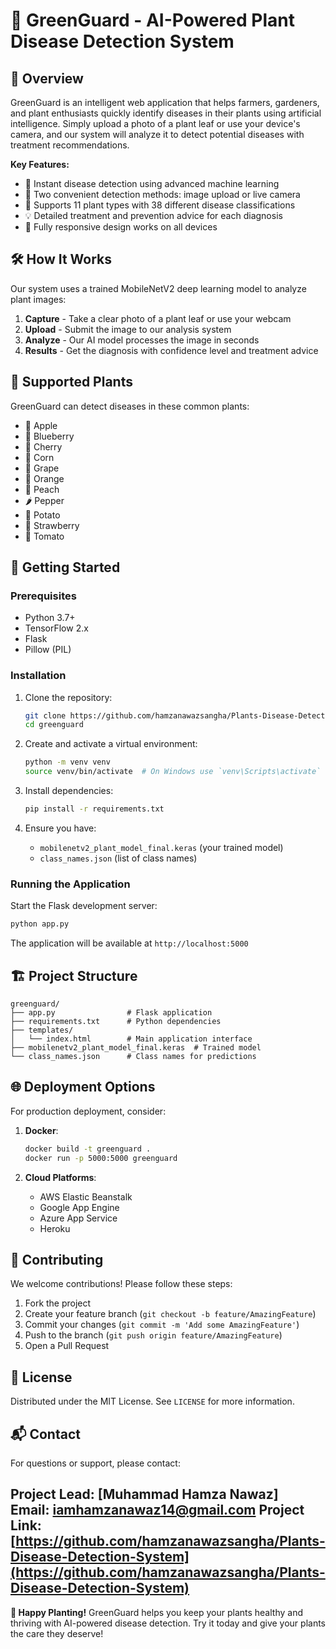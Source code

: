 # 🌿 GreenGuard - AI-Powered Plant Disease Detection System

## 🌟 Overview

GreenGuard is an intelligent web application that helps farmers, gardeners, and plant enthusiasts quickly identify diseases in their plants using artificial intelligence. Simply upload a photo of a plant leaf or use your device's camera, and our system will analyze it to detect potential diseases with treatment recommendations.

**Key Features:**
- 🚀 Instant disease detection using advanced machine learning
- 📸 Two convenient detection methods: image upload or live camera
- 🌱 Supports 11 plant types with 38 different disease classifications
- 💡 Detailed treatment and prevention advice for each diagnosis
- 📱 Fully responsive design works on all devices

## 🛠️ How It Works

Our system uses a trained MobileNetV2 deep learning model to analyze plant images:

1. **Capture** - Take a clear photo of a plant leaf or use your webcam
2. **Upload** - Submit the image to our analysis system
3. **Analyze** - Our AI model processes the image in seconds
4. **Results** - Get the diagnosis with confidence level and treatment advice

## 🌿 Supported Plants

GreenGuard can detect diseases in these common plants:
- 🍎 Apple
- 🔵 Blueberry
- 🍒 Cherry
- 🌽 Corn
- 🍇 Grape
- 🍊 Orange
- 🍑 Peach
- 🌶️ Pepper
- 🥔 Potato
- 🍓 Strawberry
- 🍅 Tomato

## 🚀 Getting Started

### Prerequisites
- Python 3.7+
- TensorFlow 2.x
- Flask
- Pillow (PIL)

### Installation

1. Clone the repository:
   ```bash
   git clone https://github.com/hamzanawazsangha/Plants-Disease-Detection-System.git
   cd greenguard
   ```
2. Create and activate a virtual environment:
   ```bash
   python -m venv venv
   source venv/bin/activate  # On Windows use `venv\Scripts\activate`
   ```

3. Install dependencies:
   ```bash
   pip install -r requirements.txt
   ```

4. Ensure you have:
   - `mobilenetv2_plant_model_final.keras` (your trained model)
   - `class_names.json` (list of class names)

### Running the Application

Start the Flask development server:
```bash
python app.py
```

The application will be available at `http://localhost:5000`

## 🏗️ Project Structure

```
greenguard/
├── app.py                # Flask application
├── requirements.txt      # Python dependencies
├── templates/
│   └── index.html        # Main application interface
├── mobilenetv2_plant_model_final.keras  # Trained model
└── class_names.json      # Class names for predictions
```

## 🌐 Deployment Options

For production deployment, consider:

1. **Docker**:
   ```bash
   docker build -t greenguard .
   docker run -p 5000:5000 greenguard
   ```

2. **Cloud Platforms**:
   - AWS Elastic Beanstalk
   - Google App Engine
   - Azure App Service
   - Heroku

## 🤝 Contributing

We welcome contributions! Please follow these steps:

1. Fork the project
2. Create your feature branch (`git checkout -b feature/AmazingFeature`)
3. Commit your changes (`git commit -m 'Add some AmazingFeature'`)
4. Push to the branch (`git push origin feature/AmazingFeature`)
5. Open a Pull Request

## 📜 License

Distributed under the MIT License. See `LICENSE` for more information.

## 📬 Contact

For questions or support, please contact:

Project Lead: [Muhammad Hamza Nawaz]  
Email: iamhamzanawaz14@gmail.com 
Project Link: [https://github.com/hamzanawazsangha/Plants-Disease-Detection-System](https://github.com/hamzanawazsangha/Plants-Disease-Detection-System)
---

**🌱 Happy Planting!** GreenGuard helps you keep your plants healthy and thriving with AI-powered disease detection. Try it today and give your plants the care they deserve!
